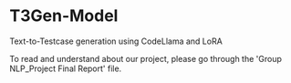 # T3Gen-Model
Text-to-Testcase generation using CodeLlama and LoRA

To read and understand about our project, please go through the 'Group NLP_Project Final Report' file. 
